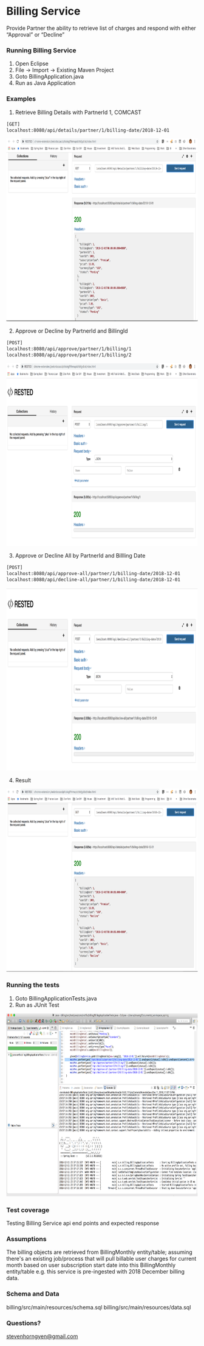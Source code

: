 # Billing Service
Provide Partner the ability to retrieve list of charges and respond with either “Approval” or “Decline”

### Running Billing Service
1. Open Eclipse
2. File -> Import -> Existing Maven Project
3. Goto BillingApplication.java
4. Run as Java Application

### Examples
1. Retrieve Billing Details with PartnerId 1, COMCAST

```
[GET]
localhost:8080/api/details/partner/1/billing-date/2018-12-01
```
<img src="images/partner1.png" width="640" height="480">

2. Approve or Decline by PartnerId and BillingId

```
[POST]
localhost:8080/api/approve/partner/1/billing/1
localhost:8080/api/approve/partner/1/billing/2
```
<img src="images/approve%20by%20billingId.png" width="640" height="480">

3. Approve or Decline All by PartnerId and Billling Date 

```
[POST]
localhost:8080/api/approve-all/partner/1/billing-date/2018-12-01
localhost:8080/api/decline-all/partner/1/billing-date/2018-12-01
```
<img src="images/decline%20all.png" width="640" height="480">

4. Result 
<img src="images/Result%20End.png" width="640" height="480">

### Running the tests
1. Goto BillingApplicationTests.java
2. Run as JUnit Test
<img src="images/unit.test.png" width="640" height="480">

### Test coverage
Testing Billing Service api end points and expected response

### Assumptions
The billing objects are retrieved from BillingMonthly entity/table;
assuming there's an existing job/process that will pull billable user charges for current month based on user subscription start date into this BillingMonthly entity/table e.g. this service is pre-ingested with 2018 December billing data.

### Schema and Data 
billing/src/main/resources/schema.sql
billing/src/main/resources/data.sql

### Questions?
stevenhorngyen@gmail.com
